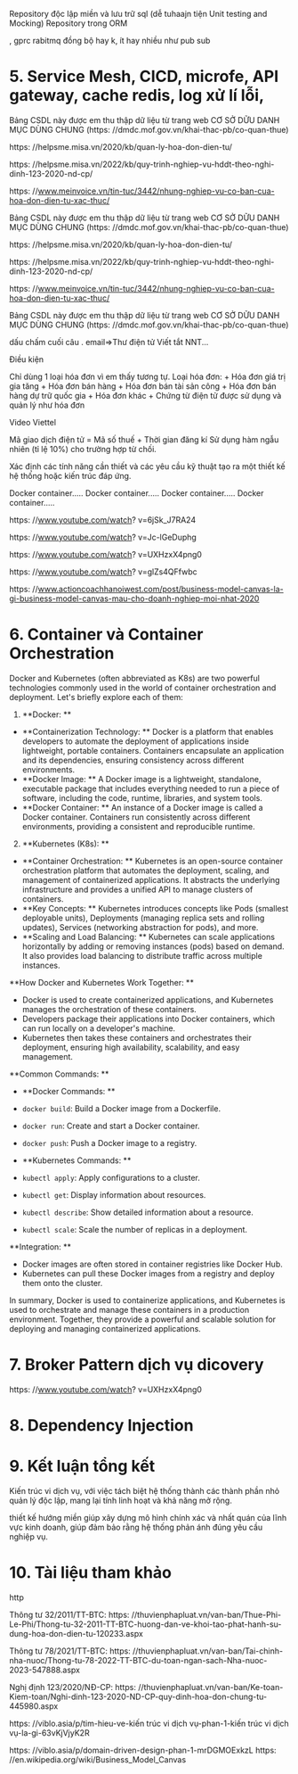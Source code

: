 
<!--@ Xong DDD -->
<!--@ Xong DDD -->
<!--@ Xong DDD -->
<!--@ Xong DDD -->
<!--@ Xong DDD -->
<!--@ Xong DDD -->
<!--@ Xong DDD -->
<!--@ Xong DDD -->
<!--@ Xong DDD -->
<!--@ Xong DDD -->
<!--@ Xong DDD -->
<!--@ Xong DDD -->
<!--@ Xong DDD -->
<!--@ Xong DDD -->
<!--@ Xong DDD -->
<!--@ Xong DDD -->
<!--@ Xong DDD -->
<!--@ Xong DDD -->
<!--@ Xong DDD -->
<!--@ Xong DDD -->
<!--@ Xong DDD -->
<!--@ Xong DDD -->
<!--@ Xong DDD -->
<!--@ Xong DDD -->
<!--@ Xong DDD -->
<!--@ Xong DDD -->
<!--@ Xong DDD -->
<!--@ Xong DDD -->
<!--@ Xong DDD -->
<!--@ Xong DDD -->
<!--@ Xong DDD -->
<!--@ Xong DDD -->

<!--có các mối quan hệ giữa các liên hệ được liên kết. các liên hệ được liên kết này được chuyển thành các vi dịch vụ và các mối quan hệ này được chuyển thành các tương tác giữa các vi dịch vụ.-->

<!--Các vi dịch vụ cũng tạo ra nhiều loại sự kiện khác nhau. Những sự kiện này được sử dụng bởi các vi dịch vụ khác cũng như các thành phần trong bối cảnh liên kết nơi sự kiện được tạo ra.-->

<!--!-->
<!---->

<!--1. **Tạo và Lưu Trữ Hóa Đơn: **-->
<!--2. **Thông Tin Cơ Bản của Hóa Đơn: **-->
<!--3. **Chữ Ký Số và Xác Minh Chữ Ký: **-->
<!--4. **Quản Lý Mẫu Hóa Đơn: **-->
<!--5. **Phân Quyền và Bảo Mật: **-->
<!--6. **Gửi và Nhận Hóa Đơn: **-->
<!--7. **Quản Lý Trạng Thái Hóa Đơn: **-->
<!--8. **Tích Hợp Với Hệ Thống Khác: **-->
<!--9. **Bảo Dưỡng và Backup: **-->
<!--10. **Tương Thích Pháp Luật và Chuẩn Mực: **-->

Repository độc lập miền và lưu trữ sql (dễ tuhaajn tiện Unit testing and Mocking)
Repository trong ORM

<!--https: //images.viblo.asia/fd4b10a0-f1b1-4ed1-9bd1-578c871820ae.png-->

, gprc rabitmq đồng bộ hay k, ít hay nhiều như pub sub

# 5. Service Mesh, CICD, microfe, API gateway, cache redis, log xử lí lỗi,

<!---->

Bảng CSDL này được em thu thập dữ liệu từ trang web CƠ SỞ DỮU DANH MỤC DÙNG CHUNG (https: //dmdc.mof.gov.vn/khai-thac-pb/co-quan-thue)

https: //helpsme.misa.vn/2020/kb/quan-ly-hoa-don-dien-tu/

https: //helpsme.misa.vn/2022/kb/quy-trinh-nghiep-vu-hddt-theo-nghi-dinh-123-2020-nd-cp/

https: //www.meinvoice.vn/tin-tuc/3442/nhung-nghiep-vu-co-ban-cua-hoa-don-dien-tu-xac-thuc/

<!---->

Bảng CSDL này được em thu thập dữ liệu từ trang web CƠ SỞ DỮU DANH MỤC DÙNG CHUNG (https: //dmdc.mof.gov.vn/khai-thac-pb/co-quan-thue)

https: //helpsme.misa.vn/2020/kb/quan-ly-hoa-don-dien-tu/

https: //helpsme.misa.vn/2022/kb/quy-trinh-nghiep-vu-hddt-theo-nghi-dinh-123-2020-nd-cp/

https: //www.meinvoice.vn/tin-tuc/3442/nhung-nghiep-vu-co-ban-cua-hoa-don-dien-tu-xac-thuc/

<!--Thay thế = NULL-->
<!--Bị thay thế = NULL-->
<!--quy trình tương tự như lập mới hóa đơn giá trị gia tăng.-->
<!---->

<!--@Chú ý ở đồ án này:-->
<!--Sử dụng hàm ngẫu nhiên (tỉ lệ 10%) cho trường hợp "Mã số thuế không tồn tại."-->
<!--Sử dụng hàm ngẫu nhiên tạo tên cho Tên NNT vì em không có thông tin đăng ký thực tế của NNT.-->
<!--Sử dụng hàm ngẫu nhiên trong bảng CSDL cho "Mã cơ quan thuế quản lý" và "Tên cơ quan thuế quản lý"-->

Bảng CSDL này được em thu thập dữ liệu từ trang web CƠ SỞ DỮU DANH MỤC DÙNG CHUNG (https: //dmdc.mof.gov.vn/khai-thac-pb/co-quan-thue)

<!--!Mã thuế số-chi nhánh-->
<!--Mã captcha không đúng.-->
<!--0107001729-->

dấu chấm cuối câu .
email=>Thư điện tử
Viết tắt NNT...

<!--Validtae-->

Điều kiện

<!---->

Chỉ dùng 1 loại hóa đơn vì em thấy tương tự.
Loại hóa đơn: + Hóa đơn giá trị gia tăng + Hóa đơn bán hàng + Hóa đơn bán tài sản công + Hóa đơn bán hàng dự trữ quốc gia + Hóa đơn khác + Chứng từ điện tử được sử dụng và quản lý như hóa đơn

<!--Nghiệp vụ của bài toán chính-->

Video Viettel

<!--@Chú ý ở đồ án này:-->

Mã giao dịch điện tử = Mã số thuế + Thời gian đăng kí
Sử dụng hàm ngẫu nhiên (tỉ lệ 10%) cho trường hợp từ chối.

<!--Phân tích và thiết kế-->

Xác định các tính năng cần thiết và các yêu cầu kỹ thuật tạo ra một thiết kế hệ thống hoặc kiến trúc đáp ứng.

<!---->

<!--Các công nghệ phổ biến trong kiến trúc vi dịch vụ-->

Docker container.....
Docker container.....
Docker container.....
Docker container.....

[](0.9.KetLuan_TongKet.md)
[](_.TaiLieuThamKhao.md)

<!--RxJS-->

https: //www.youtube.com/watch? v=6jSk_J7RA24

https: //www.youtube.com/watch? v=Jc-lGeDuphg

https: //www.youtube.com/watch? v=UXHzxX4png0

https: //www.youtube.com/watch? v=glZs4QFfwbc

https: //www.actioncoachhanoiwest.com/post/business-model-canvas-la-gi-business-model-canvas-mau-cho-doanh-nghiep-moi-nhat-2020

<!--Hãy giúp tôi sửa lỗi chính và ngữ pháp:-->

<!--@Mô hình kinh doanh (Business Model Canvas)-->
<!--Mục đích: cung cấp tổng quan về bức vẽ mô hình kinh doanh.-->
<!--!Phân khúc khách hàng (Customer Segments)-->
<!--Các phân khúc khách hàng là lý do doanh nghiệp tồn tại, vì vậy chúng ta cần phải xem xét cẩn thận khách hàng là ai.-->
<!--$VD: với bài toán hóa đơn điện tử phân khúc khách hàng là cá nhân, doanh nghiệp gọi chung là người nộp thuế-->
<!--!phương án giá trị (Value Propositions)-->
<!--Chúng ta cần phân tích xem giá trị nào mang lại cho mỗi khách hàng.-->
<!--$VD: lợi ích hóa đơn điện tử: nhanh, cháy, .....-->
<!--!nguồn tiềm lực chính (Key Resources)-->
<!--Có thể có nhiều nguồn lực mà doanh nghiệp cần, nhưng chúng ta cần suy nghĩ về những nguồn lực quan trọng mà doanh nghiệp không thể tồn tại nếu không có.-->
<!--$VD: Không có tài xế, Uber không thể mang lại giá trị cho khách hàng.-->
<!--!Đối tác chính (Key Partnerships)-->
<!--Các đối tác chính là nhà cung cấp các nguồn lực chính cho doanh nghiệp.-->
<!--$VD:-->
<!--Trong trường hợp của Uber, chính tài xế là người sở hữu ô tô và những tài xế này trao quyền cho khách hàng. Tiếp theo là các nhà cung cấp công nghệ.-->
<!--Uber không tạo ra tất cả các công nghệ cần thiết cho nền tảng của mình. Nó mua công nghệ từ các nhà cung cấp hoặc đối tác khác, chẳng hạn như nhà cung cấp công nghệ lập bản đồ.-->
<!--Nó cũng phải có được sự cho phép hoạt động từ cơ quan nhà nước. Nếu không có sự cho phép phù hợp, Uber sẽ không được phép hoạt động.-->
<!--!công việc chính (Key Activities)-->
<!--Doanh nghiệp cần thực hiện nhiều hoạt động theo các hoạt động trọng tâm. Chúng ta cần suy nghĩ về những hoạt động mà doanh nghiệp thực hiện để tạo ra giá trị cho khách hàng.-->
<!--$VD:-->
<!--Uber xây dựng và duy trì nền tảng và phần mềm. Uber luôn tìm kiếm tài xế mới nên việc tuyển dụng tài xế là một trong những hoạt động trọng tâm.-->
<!--Và sau đó là các vấn đề pháp lý. Ý tôi là, nếu chúng ta chú ý đến tin tức trên Google, chúng ta sẽ thấy rằng Uber luôn tham gia vào một số cuộc chiến pháp lý với chính quyền tiểu bang và thành phố.-->
<!--!Quan hệ khách hàng (Customer Relationships)-->
<!--Giữ chân khách hàng là một trong những điều quan trọng nhất đối với bất kỳ doanh nghiệp nào. Và để giữ chân khách hàng, chúng ta cần đảm bảo rằng khách hàng hài lòng với dịch vụ chúng ta đang cung cấp và mối quan hệ mà chúng ta có với họ.-->
<!--Vì vậy, trong mối quan hệ khách hàng, người ta phải suy nghĩ về loại mối quan hệ được cung cấp cho từng phân khúc khách hàng.-->
<!--$VD:-->
<!--Vì vậy, trong trường hợp đó là ai, hệ thống xếp hạng và phản hồi dành cho khách hàng và tài xế, thì sẽ có một cơ chế tự phục vụ để khách hàng và tài xế có thể nhận được dịch vụ và hỗ trợ từ bên kia.-->
<!--Uber cũng cung cấp hỗ trợ cho khách hàng và tài xế bằng email, thậm chí bằng điện thoại. Ví dụ: tài xế Uber có hỗ trợ qua điện thoại 24/7 bên cạnh vỏ bọc.-->
<!--!Dòng doanh thu (Revenue Stream)-->
<!--Dòng doanh thu dòng tiền mô tả dòng doanh thu của doanh nghiệp. Để làm gì?-->
<!--Khách hàng đã trả tiền trong trường hợp Uber, đó là khoản hoa hồng phù hợp mà chúng ta sẽ nhận được từ nhau, đúng không.-->
<!--Phí bảo hiểm cho một số loại phù hợp, giá tìm kiếm và phí hủy, cơ cấu chi phí mô tả dòng tiền ra.-->
<!--$VD:-->
<!--!Cơ cấu chi phí (Cost Structure)-->
<!--Đây là những chi phí mà doanh nghiệp phải chịu khi thực hiện các hoạt động chính-->
<!--$VD:-->
<!--trong trường hợp Uber. Đó là tiếp thị, pháp lý, phát triển công nghệ, lương nhân viên.-->
<!--Cuối cùng nhưng không kém phần quan trọng, chúng tôi sẽ chi rất nhiều cho hoạt động R&D.-->
<!--!Kênh cung cấp (Channels)-->
<!--Tiếp theo là các kênh mà khách hàng muốn tiếp cận.-->
<!--Đó là ứng dụng di động mà chúng tôi sẽ cung cấp và một số ứng dụng của bên thứ ba cho phép khách hàng sử dụng các dịch vụ.-->
<!--![](___old/pictures/___KD.png)-->
<!--Xem video hướng dẫn phân tích: 4\3-->
<!--https: //www.actioncoachhanoiwest.com/post/business-model-canvas-la-gi-business-model-canvas-mau-cho-doanh-nghiep-moi-nhat-2020-->

# 6. Container và Container Orchestration

Docker and Kubernetes (often abbreviated as K8s) are two powerful technologies commonly used in the world of container orchestration and deployment. Let's briefly explore each of them:

1. **Docker: **

- **Containerization Technology: ** Docker is a platform that enables developers to automate the deployment of applications inside lightweight, portable containers. Containers encapsulate an application and its dependencies, ensuring consistency across different environments.
- **Docker Image: ** A Docker image is a lightweight, standalone, executable package that includes everything needed to run a piece of software, including the code, runtime, libraries, and system tools.
- **Docker Container: ** An instance of a Docker image is called a Docker container. Containers run consistently across different environments, providing a consistent and reproducible runtime.

2. **Kubernetes (K8s): **

- **Container Orchestration: ** Kubernetes is an open-source container orchestration platform that automates the deployment, scaling, and management of containerized applications. It abstracts the underlying infrastructure and provides a unified API to manage clusters of containers.
- **Key Concepts: ** Kubernetes introduces concepts like Pods (smallest deployable units), Deployments (managing replica sets and rolling updates), Services (networking abstraction for pods), and more.
- **Scaling and Load Balancing: ** Kubernetes can scale applications horizontally by adding or removing instances (pods) based on demand. It also provides load balancing to distribute traffic across multiple instances.

**How Docker and Kubernetes Work Together: **

- Docker is used to create containerized applications, and Kubernetes manages the orchestration of these containers.
- Developers package their applications into Docker containers, which can run locally on a developer's machine.
- Kubernetes then takes these containers and orchestrates their deployment, ensuring high availability, scalability, and easy management.

**Common Commands: **

- **Docker Commands: **
- `docker build`: Build a Docker image from a Dockerfile.
- `docker run`: Create and start a Docker container.
- `docker push`: Push a Docker image to a registry.

- **Kubernetes Commands: **
- `kubectl apply`: Apply configurations to a cluster.
- `kubectl get`: Display information about resources.
- `kubectl describe`: Show detailed information about a resource.
- `kubectl scale`: Scale the number of replicas in a deployment.

**Integration: **

- Docker images are often stored in container registries like Docker Hub.
- Kubernetes can pull these Docker images from a registry and deploy them onto the cluster.

In summary, Docker is used to containerize applications, and Kubernetes is used to orchestrate and manage these containers in a production environment. Together, they provide a powerful and scalable solution for deploying and managing containerized applications.

# 7. Broker Pattern dịch vụ dicovery

https: //www.youtube.com/watch? v=UXHzxX4png0

# 8. Dependency Injection

# 9. Kết luận tổng kết

Kiến trúc vi dịch vụ, với việc tách biệt hệ thống thành các thành phần nhỏ quản lý độc lập, mang lại tính linh hoạt và khả năng mở rộng.

thiết kế hướng miền giúp xây dựng mô hình chính xác và nhất quán của lĩnh vực kinh doanh, giúp đảm bảo rằng hệ thống phản ánh đúng yêu cầu nghiệp vụ.

# 10. Tài liệu tham khảo

http

<!--Căn cứ pháp lý-->
<!--Thông tư 78/2021/TT-BTC-->
<!--Nghị định 123/2020/NĐ-CP-->
<!--Thông tư 78/2021/TT-BTC-->

Thông tư 32/2011/TT-BTC: https: //thuvienphapluat.vn/van-ban/Thue-Phi-Le-Phi/Thong-tu-32-2011-TT-BTC-huong-dan-ve-khoi-tao-phat-hanh-su-dung-hoa-don-dien-tu-120233.aspx

<!--https: //vanban.chinhphu.vn/default.aspx? pageid=27160&docid=99887-->

Thông tư 78/2021/TT-BTC: https: //thuvienphapluat.vn/van-ban/Tai-chinh-nha-nuoc/Thong-tu-78-2022-TT-BTC-du-toan-ngan-sach-Nha-nuoc-2023-547888.aspx

<!--https: //vanban.chinhphu.vn/default.aspx? pageid=27160&docid=204200-->

Nghị định 123/2020/NĐ-CP: https: //thuvienphapluat.vn/van-ban/Ke-toan-Kiem-toan/Nghi-dinh-123-2020-ND-CP-quy-dinh-hoa-don-chung-tu-445980.aspx

<!--https: //vanban.chinhphu.vn/? pageid=27160&docid=201365-->

<!--https: //hoadondientu.gdt.gov.vn-->

<!--https: //en.wikipedia.org/wiki/kiến trúc vi dịch vụ-->
<!--https: //en.wikipedia.org/wiki/Domain-driven_design-->

<!--https: //kiến trúc vi dịch vụ.io-->
<!--2. Richardson, C. (2018). _kiến trúc vi dịch vụ Patterns: With Examples in Java._ O'Reilly Media.-->
<!--https: //refactoring.guru/design-mẫu/catalog-->

<!--“thiết kế hướng miền: Tackling Complexity in the Heart of Software”, nhà xuất bản AddisonWesley, ISBN: 0-321-12521-5.-->
<!--1. Evans, E. (2003). _thiết kế hướng miền: Tackling Complexity in the Heart of Software._ Addison-Wesley.-->

<!--https: //learn.microsoft.com/en-us/archive/msdn-magazine/2009/february/best-practice-an-introduction-to-domain-driven-design-->

<!--https: //learn.microsoft.com/en-us/dotnet/architecture/kiến trúc vi dịch vụ/kiến trúc vi dịch vụ- thiết kế hướng miền -cqrs-mẫu/ thiết kế hướng miền -oriented-kiến trúc vi dịch vụ-->

<!--3. Newman, S. (2015). _Building kiến trúc vi dịch vụ: Designing Fine-Grained Systems._ O'Reilly Media.-->

<!--https: //github.com/GoogleCloudPlatform/kiến trúc vi dịch vụ-demo-->

<!--https: //www.uml-diagrams.org-->

<!--https: //www.udemy.com/course/domain-driven-design-and-kiến trúc vi dịch vụ-->

https: //viblo.asia/p/tim-hieu-ve-kiến trúc vi dịch vụ-phan-1-kiến trúc vi dịch vụ-la-gi-63vKjVjyK2R

https: //viblo.asia/p/domain-driven-design-phan-1-mrDGMOExkzL
https: //en.wikipedia.org/wiki/Business_Model_Canvas